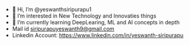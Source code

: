 - 👋 Hi, I’m @yeswanthsiripurapu1
- 👀 I’m interested in New Technology and Innovaties things
- 🌱 I’m currently learning DeepLearing, ML and AI concepts in depth
- Mail id siripurapuyeswanth9@gmail.com
- Linkedin Account: https://www.linkedin.com/in/yeswanth-siripurapu

